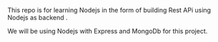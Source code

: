 This repo is for learning Nodejs in the form of building Rest APi using Nodejs
as backend .

We will be using Nodejs with Express and MongoDb for this project.
